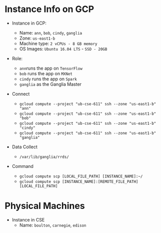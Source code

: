 # Instance Info on GCP

- Instance in GCP:
	- Name: `ann`, `bob`, `cindy`, `ganglia`		
	- Zone: `us-east1-b`      
	- Machine type: `2 vCPUs - 8 GB memory`     
	- OS Images: `Ubuntu 16.04 LTS` - `SSD - 20GB`     

- Role:		
	- `ann`runs the app on `TensorFlow`
	- `bob` runs the app on `MXNet`
	- `cindy` runs the app on `Spark`
	- `ganglia` as the Ganglia Master

- Connect
	- `gcloud compute --project "ub-cse-611" ssh --zone "us-east1-b" "ann"`     	 
	- `gcloud compute --project "ub-cse-611" ssh --zone "us-east1-b" "bob"` 	
	- `gcloud compute --project "ub-cse-611" ssh --zone "us-east1-b" "cindy"` 		
	- `gcloud compute --project "ub-cse-611" ssh --zone "us-east1-b" "ganglia"` 		

- Data Collect
	- `/var/lib/ganglia/rrds/`

- Command
	- `gcloud compute scp [LOCAL_FILE_PATH] [INSTANCE_NAME]:~/`
	- `gcloud compute scp [INSTANCE_NAME]:[REMOTE_FILE_PATH] [LOCAL_FILE_PATH]`

# Physical Machines
- Instance in CSE		
	- Name: `boulton`, `carnegie`, `edison` 			  	
